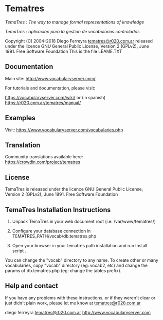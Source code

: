 # Tematres

*TemaTres : The way to manage formal representations of knowledge*

*TemaTres : aplicación para la gestión de vocabularios controlados*

Copyright (C) 2004-2018 Diego Ferreyra tematres@r020.com.ar
released under the licence GNU General Public License, Version 2 (GPLv2), June 1991. Free Software Foundation
This is the file LEAME.TXT


## Documentation
Main site: http://www.vocabularyserver.com/

For tutorials and documentation, please visit:

https://vocabularyserver.com/wiki/ or (in spanish) https://r020.com.ar/tematres/manual/


## Examples
Visit: https://www.vocabularyserver.com/vocabularies.php


## Translation
Community translations available here: https://crowdin.com/project/tematres


## License
TemaTres is released under the licence GNU General Public License, Version 2 (GPLv2), June 1991. Free Software Foundation


## TemaTres Installation Instructions

1. Unpack TemaTres in your web document root (i.e. /var/www/tematres/)

2. Configure your database connection in TEMATRES_PATH/vocab/db.tematres.php 

3. Open your browser in your tematres path installation and run Install script .

You can change the "vocab" directory to any name. To create other or many vocabularies,  copy "vocab" directory (eg: vocab2, etc) and change the params of db.tematres.php (eg: change the tables prefix).


## Help and contact

If you have any problems with these instructions, or if they weren't clear
or just didn't plain work, please let me know at tematres@r020.com.ar

diego ferreyra
tematres@r020.com.ar
http://www.vocabularyserver.com
